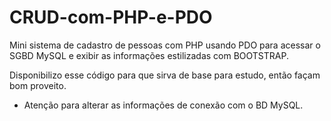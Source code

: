 # CRUD-com-PHP-e-PDO
Mini sistema de cadastro de pessoas com PHP usando PDO para acessar o SGBD MySQL e exibir as informações estilizadas com BOOTSTRAP.

Disponibilizo esse código para que sirva de base para estudo, então façam bom proveito.


* Atenção para alterar as informações de conexão com o BD MySQL.
